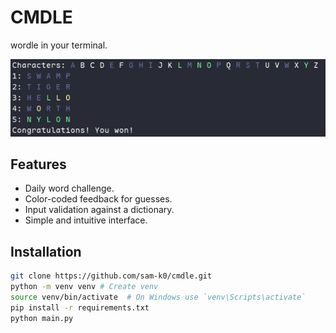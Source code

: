 # CMDLE

wordle in your terminal.

![screenshot](image.png)

## Features
- Daily word challenge.
- Color-coded feedback for guesses.
- Input validation against a dictionary.
- Simple and intuitive interface.

## Installation
```bash
git clone https://github.com/sam-k0/cmdle.git
python -m venv venv # Create venv
source venv/bin/activate  # On Windows use `venv\Scripts\activate`
pip install -r requirements.txt
python main.py
```